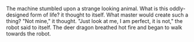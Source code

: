 The machine stumbled upon a strange looking animal.
What is this oddly-designed form of life? it thought to itself.
What master would create such a thing?
"Not mine," it thought. "Just look at me, I am perfect, it is not," the robot said to itself.
The deer dragon breathed hot fire and began to walk towards the robot.
